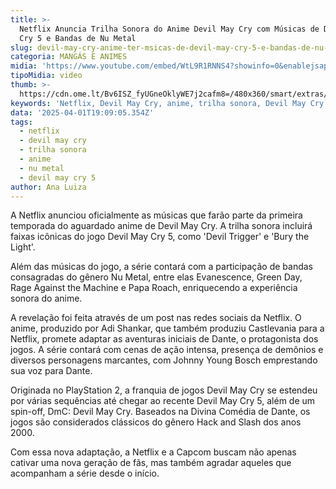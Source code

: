 ```yaml
---
title: >-
  Netflix Anuncia Trilha Sonora do Anime Devil May Cry com Músicas de Devil May
  Cry 5 e Bandas de Nu Metal
slug: devil-may-cry-anime-ter-msicas-de-devil-may-cry-5-e-bandas-de-nu-metal
categoria: MANGÁS E ANIMES
midia: 'https://www.youtube.com/embed/WtL9R1RNNS4?showinfo=0&enablejsapi=1'
tipoMidia: video
thumb: >-
  https://cdn.ome.lt/Bv6ISZ_fyUGneOklyWE7j2cafm8=/480x360/smart/extras/conteudos/Captura_de_tela_2025-04-01_154853.png
keywords: 'Netflix, Devil May Cry, anime, trilha sonora, Devil May Cry 5, Nu Metal'
data: '2025-04-01T19:09:05.354Z'
tags:
  - netflix
  - devil may cry
  - trilha sonora
  - anime
  - nu metal
  - devil may cry 5
author: Ana Luiza
---
```


A Netflix anunciou oficialmente as músicas que farão parte da primeira temporada do aguardado anime de Devil May Cry. A trilha sonora incluirá faixas icônicas do jogo Devil May Cry 5, como 'Devil Trigger' e 'Bury the Light'.

Além das músicas do jogo, a série contará com a participação de bandas consagradas do gênero Nu Metal, entre elas Evanescence, Green Day, Rage Against the Machine e Papa Roach, enriquecendo a experiência sonora do anime.

A revelação foi feita através de um post nas redes sociais da Netflix. O anime, produzido por Adi Shankar, que também produziu Castlevania para a Netflix, promete adaptar as aventuras iniciais de Dante, o protagonista dos jogos. A série contará com cenas de ação intensa, presença de demônios e diversos personagens marcantes, com Johnny Young Bosch emprestando sua voz para Dante.

Originada no PlayStation 2, a franquia de jogos Devil May Cry se estendeu por várias sequências até chegar ao recente Devil May Cry 5, além de um spin-off, DmC: Devil May Cry. Baseados na Divina Comédia de Dante, os jogos são considerados clássicos do gênero Hack and Slash dos anos 2000.

Com essa nova adaptação, a Netflix e a Capcom buscam não apenas cativar uma nova geração de fãs, mas também agradar aqueles que acompanham a série desde o início.
